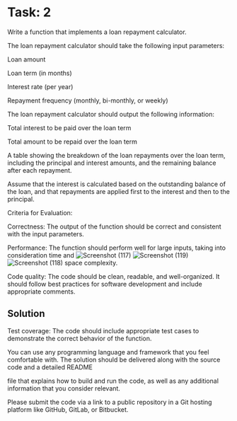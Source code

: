 # Task: 2

Write a function that implements a loan repayment calculator.

The loan repayment calculator should take the following input parameters:

Loan amount

Loan term (in months)

Interest rate (per year)

Repayment frequency (monthly, bi-monthly, or weekly)



The loan repayment calculator should output the following information:

Total interest to be paid over the loan term

Total amount to be repaid over the loan term

A table showing the breakdown of the loan repayments over the loan term, including the principal and interest amounts, and the remaining balance after each repayment.

Assume that the interest is calculated based on the outstanding balance of the loan, and that repayments are applied first to the interest and then to the principal.

Criteria for Evaluation:


Correctness: The output of the function should be correct and consistent with the input parameters.

Performance: The function should perform well for large inputs, taking into consideration time and ![Screenshot (117)](https://user-images.githubusercontent.com/33089347/218458139-4e353a44-eb42-4073-bcb8-fd213eae8f7d.png)
![Screenshot (119)](https://user-images.githubusercontent.com/33089347/218458154-d9b3af8f-1852-47af-b3d9-ecc61974a9a5.png)
![Screenshot (118)](https://user-images.githubusercontent.com/33089347/218458167-072dfe54-6b80-4dd7-87ac-adbd7bf7f970.png)
space complexity.

Code quality: The code should be clean, readable, and well-organized. It should follow best practices for software development and include appropriate comments.


## Solution


Test coverage: The code should include appropriate test cases to demonstrate the correct behavior of the function.


You can use any programming language and framework that you feel comfortable with. The solution should be delivered along with the source code and a detailed README 

file that explains how to build and run the code, as well as any additional information that you consider relevant.

Please submit the code via a link to a public repository in a Git hosting platform like GitHub, GitLab, or Bitbucket.
